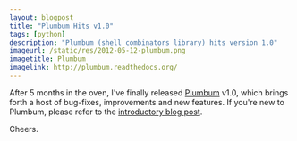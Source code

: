 ```yaml
---
layout: blogpost
title: "Plumbum Hits v1.0"
tags: [python]
description: "Plumbum (shell combinators library) hits version 1.0"
imageurl: /static/res/2012-05-12-plumbum.png
imagetitle: Plumbum
imagelink: http://plumbum.readthedocs.org/
---
```


After 5 months in the oven, I've finally released [Plumbum](http://plumbum.readthedocs.org/) v1.0,
which brings forth a host of bug-fixes, improvements and new features.
If you're new to Plumbum, please refer to the
[introductory blog post](/blog/Plumbum/).

Cheers.
